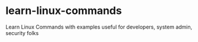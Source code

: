 # learn-linux-commands
Learn Linux Commands with examples useful for developers, system admin, security folks
